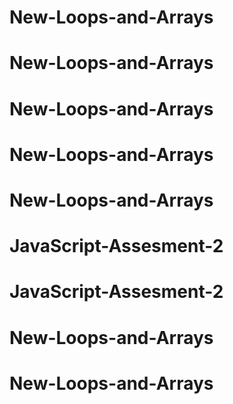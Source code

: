 # New-Loops-and-Arrays
# New-Loops-and-Arrays
# New-Loops-and-Arrays
# New-Loops-and-Arrays
# New-Loops-and-Arrays
# JavaScript-Assesment-2
# JavaScript-Assesment-2
# New-Loops-and-Arrays
# New-Loops-and-Arrays
